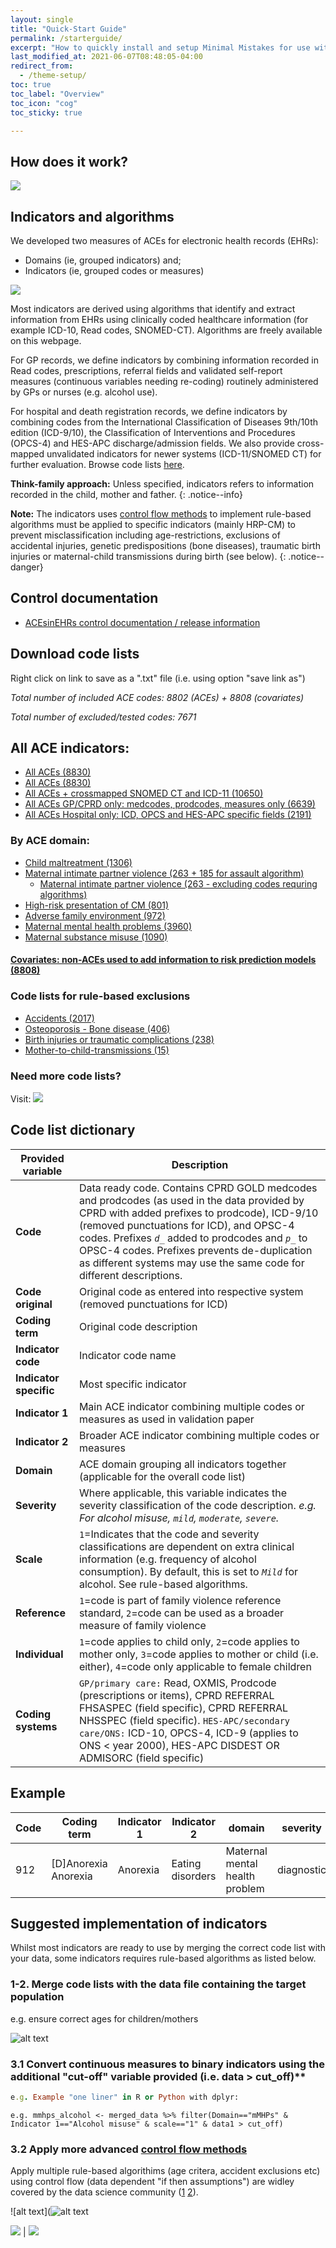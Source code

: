 ```yaml
---
layout: single
title: "Quick-Start Guide"
permalink: /starterguide/
excerpt: "How to quickly install and setup Minimal Mistakes for use with GitHub Pages."
last_modified_at: 2021-06-07T08:48:05-04:00
redirect_from:
  - /theme-setup/
toc: true
toc_label: "Overview"
toc_icon: "cog"
toc_sticky: true

---
```


## How does it work?

![](https://raw.githubusercontent.com/shabeer-syed/ACEs/main/implement%20centered1.png)

## Indicators and algorithms
We developed two measures of ACEs for electronic health records (EHRs):
* Domains (ie, grouped indicators) and;
* Indicators (ie, grouped codes or measures)

[![](https://raw.githubusercontent.com/shabeer-syed/ACEs/main/domains%20and%20indicators%201.png)](https://shabeer-syed.github.io/ACEs/domains)

Most indicators are derived using algorithms that identify and extract information from EHRs using clinically coded healthcare information (for example ICD-10, Read codes, SNOMED-CT). Algorithms are freely available on this webpage.

For GP records, we define indicators by combining information recorded in Read codes, prescriptions, referral fields and validated self-report measures (continuous variables needing re-coding) routinely administered by GPs or nurses (e.g. alcohol use).

For hospital and death registration records, we define indicators by combining codes from the International Classification of Diseases 9th/10th edition (ICD-9/10), the Classification of Interventions and Procedures (OPCS-4) and HES-APC discharge/admission fields. We also provide cross-mapped unvalidated indicators for newer systems (ICD-11/SNOMED CT) for further evaluation. Browse code lists [here](https://acesinehrs.com/codelist).

**Think-family approach:** Unless specified, indicators refers to information recorded in the child, mother and father.
{: .notice--info}


**Note:** The indicators uses [control flow methods](https://advanced-r-solutions.rbind.io/control-flow.html) to implement rule-based algorithms must be applied to specific indicators (mainly HRP-CM) to prevent misclassification including age-restrictions, exclusions of accidental injuries, genetic predispositions (bone diseases), traumatic birth injuries or maternal-child transmissions during birth (see below).
{: .notice--danger}

## Control documentation

* [ACEsinEHRs control documentation / release information](https://github.com/shabeer-syed/ACEs/raw/main/ACEsinEHRs%20v1.2.pdf)

## Download code lists
Right click on link to save as a ".txt" file (i.e. using option "save link as")

*Total number of included ACE codes: 8802 (ACEs) + 8808 (covariates)*

*Total number of excluded/tested codes: 7671*

## All ACE indicators:

* [All ACEs (8830)](https://raw.githubusercontent.com/shabeer-syed/ACEs/code-lists/ALL_ACEs_codelist.txt)
* [All ACEs (8830)](https://raw.githubusercontent.com/shabeer-syed/ACEs/code-lists/ALL_ACEs_codelist.txt)
* [All ACEs + crossmapped SNOMED CT and ICD-11 (10650)](https://raw.githubusercontent.com/shabeer-syed/ACEs/code-lists/ACEs_crossmaped_snomedCT_icd11.txt)
* [All ACEs GP/CPRD only: medcodes, prodcodes, measures only (6639)](https://raw.githubusercontent.com/shabeer-syed/ACEs/code-lists/ACEs_readcode_gemscript_CPRD_gold_only.txt)
* [All ACEs Hospital only: ICD, OPCS and HES-APC specific fields (2191)](https://raw.githubusercontent.com/shabeer-syed/ACEs/code-lists/ACEs_icd_hosp.txt)

### By ACE domain:

* [Child maltreatment (1306)](https://raw.githubusercontent.com/shabeer-syed/ACEs/main/CM_codelist.txt)
* [Maternal intimate partner violence (263 + 185 for assault algorithm)](https://raw.githubusercontent.com/shabeer-syed/ACEs/main/IPV_codelist.txt)
	* [Maternal intimate partner violence (263 - excluding codes requring algorithms)](https://raw.githubusercontent.com/shabeer-syed/ACEs/main/IPV_no_algo_codelist.txt)
* [High-risk presentation of CM (801)](https://raw.githubusercontent.com/shabeer-syed/ACEs/code-lists/HRP_CM_codelist.txt)
* [Adverse family environment (972)](https://raw.githubusercontent.com/shabeer-syed/ACEs/code-lists/AFE_codelist.txt)
* [Maternal mental health problems (3960)](https://raw.githubusercontent.com/shabeer-syed/ACEs/code-lists/mMHPs_codelist.txt)
* [Maternal substance misuse (1090)](https://raw.githubusercontent.com/shabeer-syed/ACEs/code-lists/MSM_codelist.txt)

#### [Covariates: non-ACEs used to add information to risk prediction models (8808)](https://raw.githubusercontent.com/shabeer-syed/ACEs/code-lists/Health%20comorbidities.txt)

### Code lists for rule-based exclusions
* [Accidents (2017)](https://raw.githubusercontent.com/shabeer-syed/ACEs/code-lists/Accidents.txt)
* [Osteoporosis - Bone disease (406)](https://raw.githubusercontent.com/shabeer-syed/ACEs/code-lists/Osteoporosis%20Bone%20disease.txt)
* [Birth injuries or traumatic complications (238)](https://raw.githubusercontent.com/shabeer-syed/ACEs/code-lists/Birth%20injury%20or%20complication.txt)
* [Mother-to-child-transmissions (15)](https://raw.githubusercontent.com/shabeer-syed/ACEs/code-lists/Mother-to-child%20transmission.txt)

### Need more code lists?
Visit:
[![](https://raw.githubusercontent.com/shabeer-syed/ACEs/main/hdruk%20small.png)](https://phenotypes.healthdatagateway.org/)

## Code list dictionary

 | Provided variable | Description | 
 | --- | --- | 
 | **Code** | Data ready code. Contains CPRD GOLD medcodes and prodcodes (as used in the data provided by CPRD with added prefixes to prodcode), ICD-9/10 (removed punctuations for ICD), and OPSC-4 codes. Prefixes *`d_`* added to prodcodes and *`p_`* to OPSC-4 codes. Prefixes prevents de-duplication as different systems may use the same code for different descriptions. |
 | **Code original** | Original code as entered into respective system (removed punctuations for ICD) |
 | **Coding term** | Original code description |
 | **Indicator code** | Indicator code name | 
 | **Indicator specific** | Most specific indicator |
 | **Indicator 1** | Main ACE indicator combining multiple codes or measures as used in  validation paper | 
 | **Indicator 2** | Broader ACE indicator combining multiple codes or measures |
 | **Domain** | ACE domain grouping all indicators together (applicable for the overall code list) | 
 | **Severity** | Where applicable, this variable indicates the severity classification of the code description. *e.g. For alcohol misuse, `mild`, `moderate`, `severe`.* |
 | **Scale** | `1`=Indicates that the code and severity classifications are dependent on extra clinical information (e.g. frequency of alcohol consumption). By default, this is set to *`Mild`* for alcohol. See rule-based algorithms. |
 | **Reference** | `1`=code is part of family violence reference standard, `2`=code can be used as a broader measure of family violence |
 | **Individual** | `1`=code applies to child only, `2`=code applies to mother only, `3`=code applies to mother or child (i.e. either), `4`=code only applicable to female children |
 | **Coding systems** | `GP/primary care:` Read, OXMIS, Prodcode (prescriptions or items), CPRD REFERRAL FHSASPEC (field specific), CPRD REFERRAL NHSSPEC (field specific). `HES-APC/secondary care/ONS:` ICD-10, OPCS-4, ICD-9 (applies to ONS < year 2000), HES-APC DISDEST OR ADMISORC (field specific) |

## Example

| Code | Coding  term  | Indicator 1 | Indicator 2 |  domain | severity | scale | reference | individual | coding system |
| --- | --- | --- | --- | --- | --- | --- | --- | --- | --- |
| 912 | [D]Anorexia	Anorexia | Anorexia | Eating disorders | Maternal mental health problem | diagnostic |  |  | 2 | Read | 

## Suggested implementation of indicators


Whilst most indicators are ready to use by merging the correct code list with your data, some indicators requires rule-based algorithms as listed below. 

### 1-2. Merge code lists with the data file containing the target population
e.g. ensure correct ages for children/mothers

![alt text](https://raw.githubusercontent.com/shabeer-syed/ACEs/main/merge%20codelist.png)

### 3.1 Convert continuous measures to binary indicators using the additional "cut-off" variable provided (i.e. data > cut_off)**

```ruby
e.g. Example "one liner" in R or Python with dplyr:
```

 `e.g. mmhps_alcohol <- merged_data %>% filter(Domain=="mMHPs" & Indicator 1=="Alcohol misuse" & scale=="1" & data1 > cut_off)`

### 3.2 Apply more advanced [control flow methods](https://adv-r.hadley.nz/control-flow.html)

Apply multiple rule-based algorithims (age critera, accident exclusions etc) using control flow (data dependent "if then assumptions") are widley covered by the data science community ([1](https://adv-r.hadley.nz/control-flow.html) [2](https://advanced-r-solutions.rbind.io/control-flow.html)).

![alt text](![alt text](https://raw.githubusercontent.com/shabeer-syed/ACEs/main/case%20when.jpg)

[![](https://raw.githubusercontent.com/shabeer-syed/ACEs/main/home%20view%20domains.png)](https://shabeer-syed.github.io/ACEs/domains) | [![](https://raw.githubusercontent.com/shabeer-syed/ACEs/main/code%20lists.png)](https://shabeer-syed.github.io/ACEs/codelist)
